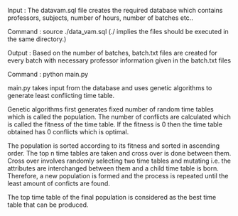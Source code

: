 Input : 
The datavam.sql file creates the required database which contains professors, subjects, number of hours, number of batches etc..

Command : source ./data_vam.sql (./ implies the files should be executed in the same directory.)

Output : 
Based on the number of batches, batch.txt files are created for every batch with necessary professor information given in the batch.txt files

Command : python main.py

main.py takes input from the database and uses genetic algorithms to generate least conflicting time table.

  Genetic algorithms first generates fixed number of random time tables which is called the population. The number of conflicts are 
calculated which is called the fitness of the time table. If the fitness is 0 then the time table obtained has 0 conflicts which is 
optimal. 

  The population is sorted according to its fitness and sorted in ascending order. The top n time tables are taken and cross over is done 
between them. Cross over involves randomly selecting two time tables and mutating i.e. the attributes are interchanged between them and a 
child time table is born. Therefore, a new population is formed and the process is repeated until the least amount of conficts are found.

  The top time table of the final population is considered as the best time table that can be produced.
